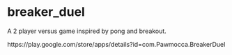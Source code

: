 # breaker_duel
A 2 player versus game inspired by pong and breakout.

<p></p>
https://play.google.com/store/apps/details?id=com.Pawmocca.BreakerDuel
